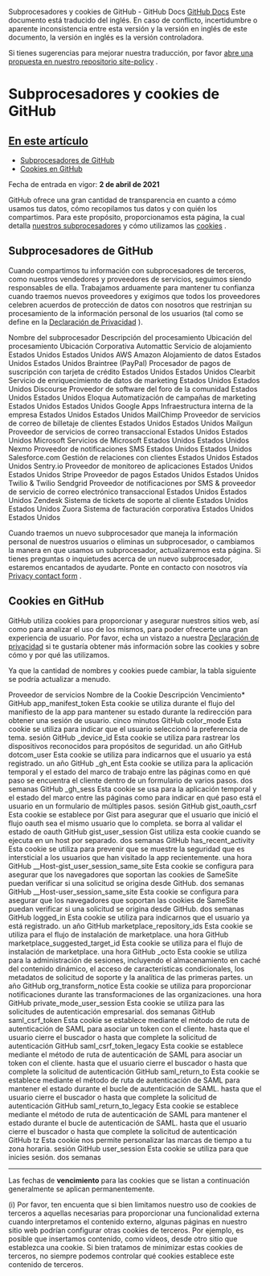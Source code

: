 Subprocesadores y cookies de GitHub - GitHub Docs
[GitHub Docs](/es)
Este documento está traducido del inglés. En caso de conflicto, incertidumbre o aparente inconsistencia entre esta versión y la versión en inglés de este documento, la versión en inglés es la versión controladora.

Si tienes sugerencias para mejorar nuestra traducción, por favor
[abre una propuesta en nuestro repositorio site-policy](https://github.com/github/site-policy/issues)
.

# Subprocesadores y cookies de GitHub

## [En este artículo](/github/site-policy/github-subprocessors-and-cookies#in-this-article)
- [Subprocesadores de GitHub](#github-subprocessors)
- [Cookies en GitHub](#cookies-on-github)

Fecha de entrada en vigor:
**2 de abril de 2021**

GitHub ofrece una gran cantidad de transparencia en cuanto a cómo usamos tus datos, cómo recopilamos tus datos y con quién los compartimos. Para este propósito, proporcionamos esta página, la cual detalla
[nuestros subprocesadores](#github-subprocessors)
y cómo utilizamos las
[cookies](#cookies-on-github)
.

## Subprocesadores de GitHub

Cuando compartimos tu información con subprocesadores de terceros, como nuestros vendedores y proveedores de servicios, seguimos siendo responsables de ella. Trabajamos arduamente para mantener tu confianza cuando traemos nuevos proveedores y exigimos que todos los proveedores celebren acuerdos de protección de datos con nosotros que restrinjan su procesamiento de la información personal de los usuarios (tal como se define en la
[Declaración de Privacidad](/es/articles/github-privacy-statement)
).

Nombre del subprocesador
Descripción del procesamiento
Ubicación del procesamiento
Ubicación Corporativa
Automattic
Servicio de alojamiento
Estados Unidos
Estados Unidos
AWS Amazon
Alojamiento de datos
Estados Unidos
Estados Unidos
Braintree (PayPal)
Procesador de pagos de suscripción con tarjeta de crédito
Estados Unidos
Estados Unidos
Clearbit
Servicio de enriquecimiento de datos de marketing
Estados Unidos
Estados Unidos
Discourse
Proveedor de software del foro de la comunidad
Estados Unidos
Estados Unidos
Eloqua
Automatización de campañas de marketing
Estados Unidos
Estados Unidos
Google Apps
Infraestructura interna de la empresa
Estados Unidos
Estados Unidos
MailChimp
Proveedor de servicios de correo de billetaje de clientes
Estados Unidos
Estados Unidos
Mailgun
Proveedor de servicios de correo transaccional
Estados Unidos
Estados Unidos
Microsoft
Servicios de Microsoft
Estados Unidos
Estados Unidos
Nexmo
Proveedor de notificaciones SMS
Estados Unidos
Estados Unidos
Salesforce.com
Gestión de relaciones con clientes
Estados Unidos
Estados Unidos
Sentry.io
Proveedor de monitoreo de aplicaciones
Estados Unidos
Estados Unidos
Stripe
Proveedor de pagos
Estados Unidos
Estados Unidos
Twilio &amp; Twilio Sendgrid
Proveedor de notificaciones por SMS &amp; proveedor de servicio de correo electrónico transaccional
Estados Unidos
Estados Unidos
Zendesk
Sistema de tickets de soporte al cliente
Estados Unidos
Estados Unidos
Zuora
Sistema de facturación corporativa
Estados Unidos
Estados Unidos

Cuando traemos un nuevo subprocesador que maneja la información personal de nuestros usuarios o eliminas un subprocesador, o cambiamos la manera en que usamos un subprocesador, actualizaremos esta página. Si tienes preguntas o inquietudes acerca de un nuevo subprocesador, estaremos encantados de ayudarte. Ponte en contacto con nosotros vía
[Privacy contact form](https://github.com/contact/privacy)
.

## Cookies en GitHub

GitHub utiliza cookies para proporcionar y asegurar nuestros sitios web, así como para analizar el uso de los mismos, para poder ofrecerte una gran experiencia de usuario. Por favor, echa un vistazo a nuestra
[Declaración de privacidad](/es/github/site-policy/github-privacy-statement#our-use-of-cookies-and-tracking)
si te gustaría obtener más información sobre las cookies y sobre cómo y por qué las utilizamos.

Ya que la cantidad de nombres y cookies puede cambiar, la tabla siguiente se podría actualizar a menudo.

Proveedor de servicios
Nombre de la Cookie
Descripción
Vencimiento*
GitHub
app_manifest_token
Esta cookie se utiliza durante el flujo del manifiesto de la app para mantener su estado durante la redirección para obtener una sesión de usuario.
cinco minutos
GitHub
color_mode
Esta cookie se utiliza para indicar que el usuario seleccionó la preferencia de tema.
sesión
GitHub
_device_id
Esta cookie se utiliza para rastrear los dispositivos reconocidos para propósitos de seguridad.
un año
GitHub
dotcom_user
Esta cookie se utiliza para indicarnos que el usuario ya está registrado.
un año
GitHub
_gh_ent
Esta cookie se utiliza para la aplicación temporal y el estado del marco de trabajo entre las páginas como en qué paso se encuentra el cliente dentro de un formulario de varios pasos.
dos semanas
GitHub
_gh_sess
Esta cookie se usa para la aplicación temporal y el estado del marco entre las páginas como para indicar en qué paso está el usuario en un formulario de múltiples pasos.
sesión
GitHub
gist_oauth_csrf
Esta cookie se establece por Gist para asegurar que el usuario que inició el flujo oauth sea el mismo usuario que lo completa.
se borra al validar el estado de oauth
GitHub
gist_user_session
Gist utiliza esta cookie cuando se ejecuta en un host por separado.
dos semanas
GitHub
has_recent_activity
Esta cookie se utiliza para prevenir que se muestre la seguridad que es intersticial a los usuarios que han visitado la app recientemente.
una hora
GitHub
__Host-gist_user_session_same_site
Esta cookie se configura para asegurar que los navegadores que soportan las cookies de SameSite puedan verificar si una solicitud se origina desde GitHub.
dos semanas
GitHub
__Host-user_session_same_site
Esta cookie se configura para asegurar que los navegadores que soportan las cookies de SameSite puedan verificar si una solicitud se origina desde GitHub.
dos semanas
GitHub
logged_in
Esta cookie se utiliza para indicarnos que el usuario ya está registrado.
un año
GitHub
marketplace_repository_ids
Esta cookie se utiliza para el flujo de instalación de marketplace.
una hora
GitHub
marketplace_suggested_target_id
Esta cookie se utiliza para el flujo de instalación de marketplace.
una hora
GitHub
_octo
Esta cookie se utiliza para la administración de sesiones, incluyendo el almacenamiento en caché del contenido dinámico, el acceso de características condicionales, los metadatos de solicitud de soporte y la analítica de las primeras partes.
un año
GitHub
org_transform_notice
Esta cookie se utiliza para proporcionar notificaciones durante las transformaciones de las organizaciones.
una hora
GitHub
private_mode_user_session
Esta cookie se utiliza para las solicitudes de autenticación empresarial.
dos semanas
GitHub
saml_csrf_token
Esta cookie se establece mediante el método de ruta de autenticación de SAML para asociar un token con el cliente.
hasta que el usuario cierre el buscador o hasta que complete la solicitud de autenticación
GitHub
saml_csrf_token_legacy
Esta cookie se establece mediante el método de ruta de autenticación de SAML para asociar un token con el cliente.
hasta que el usuario cierre el buscador o hasta que complete la solicitud de autenticación
GitHub
saml_return_to
Esta cookie se establece mediante el método de ruta de autenticación de SAML para mantener el estado durante el bucle de autenticación de SAML.
hasta que el usuario cierre el buscador o hasta que complete la solicitud de autenticación
GitHub
saml_return_to_legacy
Esta cookie se establece mediante el método de ruta de autenticación de SAML para mantener el estado durante el bucle de autenticación de SAML.
hasta que el usuario cierre el buscador o hasta que complete la solicitud de autenticación
GitHub
tz
Esta cookie nos permite personalizar las marcas de tiempo a tu zona horaria.
sesión
GitHub
user_session
Esta cookie se utiliza para que inicies sesión.
dos semanas

***
Las fechas de
**vencimiento**
para las cookies que se listan a continuación generalmente se aplican permanentemente.

(i) Por favor, ten encuenta que si bien limitamos nuestro uso de cookies de terceros a aquellas necesarias para proporcionar una funcionalidad externa cuando interpretamos el contenido externo, algunas páginas en nuestro sitio web podrían configurar otras cookies de terceros. Por ejemplo, es posible que insertamos contenido, como vídeos, desde otro sitio que establezca una cookie. Si bien tratamos de minimizar estas cookies de terceros, no siempre podemos controlar qué cookies establece este contenido de terceros.
